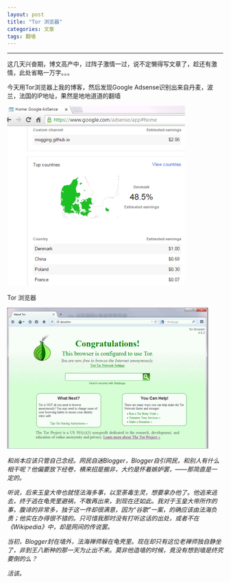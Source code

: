 ```yaml
---
layout: post
title: "Tor 浏览器"
categories: 文章
tags: 翻墙
---
```



---
这几天兴奋期，博文高产中，过阵子激情一过，说不定懒得写文章了，趁还有激情，此处省略一万字。。。

今天用Tor浏览器上我的博客，然后发现Google Adsense识别出来自丹麦，波兰，法国的IP地址，果然是地地道道的翻墙

[![](/album/other/Tor-And-Google-AdSense.png)](/album/other/Tor-And-Google-AdSense.png) 

Tor 浏览器

[![](/album/other/tor.png)](/album/other/tor.png) 



*和尚本应该只管自己念经。网民自迷Blogger，Blogger自引网民，和别人有什么相干呢？他偏要放下经卷，横来招是搬非，大约是怀着嫉妒罢，——那简直是一定的。*
 
*听说，后来玉皇大帝也就怪法海多事，以至荼毒生灵，想要拿办他了。他逃来逃去，终于逃在龟壳里避祸，不敢再出来，到现在还如此。我对于玉皇大帝所作的事，腹诽的非常多，独于这一件却很满意，因为“谷歌”一案，的确应该由法海负责；他实在办得很不错的。只可惜我那时没有打听这话的出处，或者不在《Wikipedia》中，却是网间的传说罢。*
 
*当初，Blogger封在墙外，法海禅师躲在龟壳里。现在却只有这位老禅师独自静坐了，非到王八断种的那一天为止出不来。莫非他造墙的时候，竟没有想到墙是终究要倒的么？*
 
*活该。*